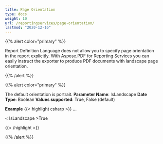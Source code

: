 ```yaml
---
title: Page Orientation
type: docs
weight: 10
url: /reportingservices/page-orientation/
lastmod: "2020-12-16"
---
```


{{% alert color="primary" %}}

Report Definition Language does not allow you to specify page orientation in the report explicitly. With Aspose.PDF for Reporting Services you can easily instruct the exporter to produce PDF documents with landscape page orientation.

{{% /alert %}}

{{% alert color="primary" %}}

The default orientation is portrait.
**Parameter Name**: IsLandscape
**Date Type**: Boolean
**Values supported**: True, False (default)

**Example**
{{< highlight csharp >}}
<Render>
...

<Extension Name="APPDF" Type=" Aspose.PDF.ReportingServices.Renderer,Aspose.PDF.ReportingServices ">
<Configuration>
< IsLandscape >True</IsLandscape>
</Configuration>
</Extension>
</Render>

{{< /highlight >}}

{{% /alert %}}
